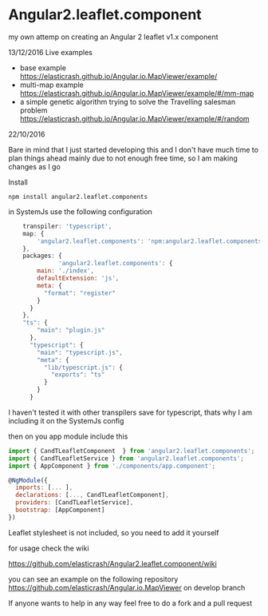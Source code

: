 # Angular2.leaflet.component

my own attemp on creating an Angular 2 leaflet v1.x component

13/12/2016
Live examples
* base example https://elasticrash.github.io/Angular.io.MapViewer/example/
* multi-map example https://elasticrash.github.io/Angular.io.MapViewer/example/#/mm-map
* a simple genetic algorithm trying to solve the Travelling salesman problem https://elasticrash.github.io/Angular.io.MapViewer/example/#/random

22/10/2016

Bare in mind that I just started developing this and I don't have much time to plan things ahead
mainly due to not enough free time, so I am making changes as I go


Install
```terminal
npm install angular2.leaflet.components
```

in SystemJs use the following configuration

```javascript
    transpiler: 'typescript',
    map: {
        'angular2.leaflet.components': 'npm:angular2.leaflet.components',
    },
    packages: {
              'angular2.leaflet.components': {
        main: './index',
        defaultExtension: 'js',
        meta: {
          "format": "register"
        }
      }
    },
    "ts": {
        "main": "plugin.js"
      },
      "typescript": {
        "main": "typescript.js",
        "meta": {
          "lib/typescript.js": {
            "exports": "ts"
          }
        }
      }
```

I haven't tested it with other transpilers save for typescript, thats why I am including it on the SystemJs config

then on you app module include this

```javascript
import { CandTLeafletComponent  } from 'angular2.leaflet.components';
import { CandTLeafletService } from 'angular2.leaflet.components';
import { AppComponent } from './components/app.component';

@NgModule({
  imports: [... ],
  declarations: [..., CandTLeafletComponent],
  providers: [CandTLeafletService],
  bootstrap: [AppComponent]
})
```

Leaflet stylesheet is not included, so you need to add it yourself

for usage check the wiki

https://github.com/elasticrash/Angular2.leaflet.component/wiki

you can see an example on the following repository
https://github.com/elasticrash/Angular.io.MapViewer on develop branch


If anyone wants to help in any way feel free to do a fork and a pull request
